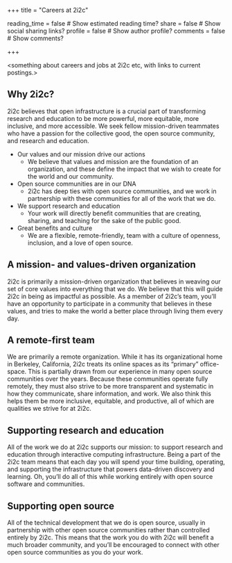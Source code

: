 +++
title = "Careers at 2i2c"

reading_time = false  # Show estimated reading time?
share = false  # Show social sharing links?
profile = false  # Show author profile?
comments = false  # Show comments?

+++

<something about careers and jobs at 2i2c etc, with links to current postings.>

## Why 2i2c?

2i2c believes that open infrastructure is a crucial part of transforming research and education to be more powerful, more equitable, more inclusive, and more accessible. We seek fellow mission-driven teammates who have a passion for the collective good, the open source community, and research and education.

- Our values and our mission drive our actions
  - We believe that values and mission are the foundation of an organization, and these define the impact that we wish to create for the world and our community.
- Open source communities are in our DNA
  - 2i2c has deep ties with open source communities, and we work in partnership with these communities for all of the work that we do.
- We support research and education
  - Your work will directly benefit communities that are creating, sharing, and teaching for the sake of the public good.
- Great benefits and culture
  - We are a flexible, remote-friendly, team with a culture of openness, inclusion, and a love of open source.

## A mission- and values-driven organization

2i2c is primarily a mission-driven organization that believes in weaving our set of core values into everything that we do. We believe that this will guide 2i2c in being as impactful as possible. As a member of 2i2c’s team, you’ll have an opportunity to participate in a community that believes in these values, and tries to make the world a better place through living them every day.

## A remote-first team

We are primarily a remote organization. While it has its organizational home in Berkeley, California, 2i2c treats its online spaces as its “primary” office-space. This is partially drawn from our experience in many open source communities over the years. Because these communities operate fully remotely, they must also strive to be more transparent and systematic in how they communicate, share information, and work. We also think this helps them be more inclusive, equitable, and productive, all of which are qualities we strive for at 2i2c.

## Supporting research and education

All of the work we do at 2i2c supports our mission: to support research and education through interactive computing infrastructure. Being a part of the 2i2c team means that each day you will spend your time building, operating, and supporting the infrastructure that powers data-driven discovery and learning. Oh, you’ll do all of this while working entirely with open source software and communities.

## Supporting open source

All of the technical development that we do is open source, usually in partnership with other open source communities rather than controlled entirely by 2i2c. This means that the work you do with 2i2c will benefit a much broader community, and you’ll be encouraged to connect with other open source communities as you do your work.
